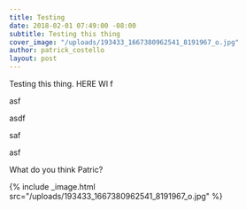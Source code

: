 ```yaml
---
title: Testing
date: 2018-02-01 07:49:00 -08:00
subtitle: Testing this thing
cover_image: "/uploads/193433_1667380962541_8191967_o.jpg"
author: patrick_costello
layout: post
---
```


Testing this thing. HERE Wl
f

asf

asdf

saf

asf

What do you think Patric?

{% include _image.html src="/uploads/193433_1667380962541_8191967_o.jpg" %}
